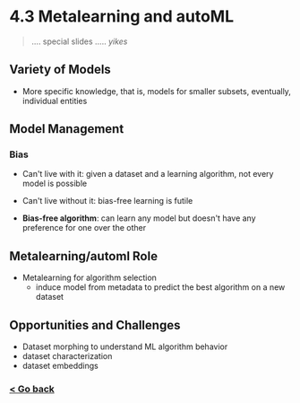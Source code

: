 # 4.3 Metalearning and autoML
> .... special slides ..... *yikes*
## Variety of Models
- More specific knowledge, that is, models for smaller subsets, eventually, individual entities

## Model Management
### Bias
- Can't live with it: given a dataset and a learning algorithm, not every model is possible
- Can't live without it: bias-free learning is futile

- **Bias-free algorithm**: can learn any model but doesn't have any preference for one over the other

## Metalearning/automl Role
- Metalearning for algorithm selection
	- induce model from metadata to predict the best algorithm on a new dataset

## Opportunities and Challenges
- Dataset morphing to understand ML algorithm behavior
- dataset characterization
- dataset embeddings

### [< Go back](/README.md)